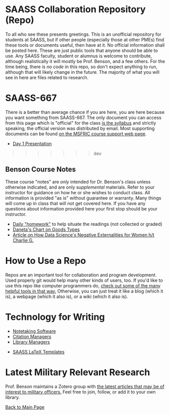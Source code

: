 # SAASS Collaboration Repository (Repo)

To all who see these presents greetings.
This is an unofficial repository for students at SAASS, but if other people (especially those at other PMEs) find these tools or documents useful, then have at it.
No official information shall be posted here.
These are just public tools that anyone should be able to use.
Any SAASS faculty, student or alumnus is welcome to contribute, although realistically it will mostly be Prof. Benson, and a few others.
For the time being, there is *no code* in this repo, so don't expect anything to run, although that will likely change in the future.
The majority of what you will see in here are files related to research.



# SAASS-667

There is a better than average chance if you are here, you are here because you want something from SAASS-667. The only document you can access from this page which is "official" for the class [is the syllabus](https://www.dropbox.com/s/osle6jezadi5sb7/Syllabus667.pdf?dl=0) and strictly speaking, the official version was distributed by email. Most supporting documents can be found [on the MSFRIC course support web page](http://fairchild-mil.libguides.com/c.php?g=144175&p=943396).

  - [Day 1 Presentation](https://davidcbenson.github.io/SAASS-667/)
>>>>>>> dev

## Benson Course Notes

These course "notes" are *only* intended for Dr. Benson's class unless otherwise indicated, and are only *supplemental* materials. Refer to your instructor for guidance on how he or she wishes to conduct class. All information is provided "as is" without guarantee or warranty. Many things will come up in class that will not get covered here. If you have any questions about information provided here your first stop should be your instructor.

  - [Daily "homework"](./Course-Notes/Class-XXVIII/Homework.md) to help situate the readings (not collected or graded)
  - [Daneta's Chart on Goods Types](./images/GoodsTable.png)
  - [Article on How Data Science's Negative Externalities for Women h/t Charlie G.](https://www.theverge.com/2019/3/5/18251570/caroline-criado-perez-invisible-women-data-bias-science-gender)


# How to Use a Repo

Repos are an important tool for collaboration and program development. Used properly git would help many other kinds of users, too. If you'd like to use this repo like computer programmers do, [check out some of the many helpful tools in that way.](Repos-for-N00bz.md) Otherwise, you can just treat it like a blog (which it is), a webpage (which it also is), or a wiki (which it also is).

# Technology for Writing

  * [Notetaking Software](Tools-for-notes.md)
  * [Citation Managers](Citation-Managers.md)
  * [Library Managers](Library-Managers.md)
  - [SAASS LaTeX Templates](https://github.com/davidcbenson/SAASS-collab/tree/master/SAASS-LaTeX)

# Latest Military Relevant Research

Prof. Benson maintains a Zotero group with [the latest articles that may be of interest to military officers.][zotero]
Feel free to join, follow, or add it to your own library.


[Back to Main Page](README.md)

  [zotero]: https://www.zotero.org/groups/1482372/mil_relevant_social_science
